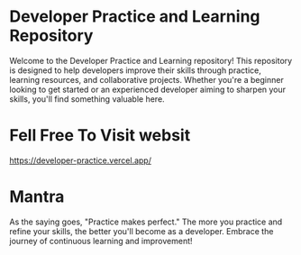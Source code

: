# Developer Practice and Learning Repository
Welcome to the Developer Practice and Learning repository! This repository is designed to help developers improve their skills through practice, learning resources, and collaborative projects. Whether you're a 
beginner looking to get started or an experienced developer aiming to sharpen your skills, you'll find something valuable here.

# Fell Free To Visit websit
https://developer-practice.vercel.app/


# Mantra
As the saying goes, "Practice makes perfect." The more you practice and refine your skills, the better you'll become as a developer. Embrace the journey of continuous learning and improvement!
